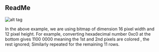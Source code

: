 ## ReadMe
![alt tag](http://www.glprogramming.com/red/images/Image100.gif)

In the above example, we are using bitmap of dimension 16 pixel width and 12 pixel height. For example, converting hexadecimal number 0xc0 at the bottom gives 1100 0000 meaning the 1st and 2nd pixels are colored , the rest ignored; Similarly repeated for the remaining 11 rows.

